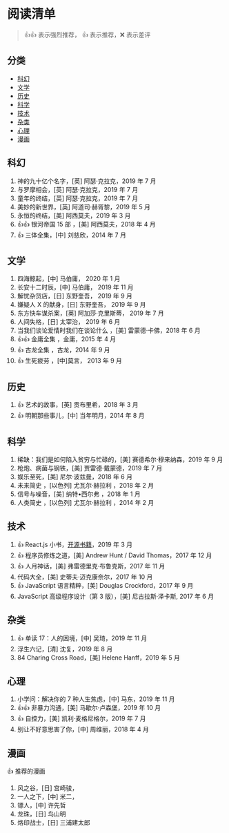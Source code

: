 # 阅读清单

> :+1::+1: 表示强烈推荐， :+1: 表示推荐，:x: 表示差评

## 分类

- [科幻](#科幻)
- [文学](#文学)
- [历史](#历史)
- [科学](#科学)
- [技术](#技术)
- [杂类](#杂类)
- [心理](#心理)
- [漫画](#漫画)

## 科幻

1. 神的九十亿个名字，[英] 阿瑟·克拉克，2019 年 7 月
1. 与罗摩相会，[英] 阿瑟·克拉克，2019 年 7 月
1. 童年的终结，[英] 阿瑟·克拉克，2019 年 7 月
1. 美妙的新世界，[英] 阿道司·赫胥黎，2019 年 5 月
1. 永恒的终结，[美] 阿西莫夫，2019 年 3 月
1. :+1::+1: 银河帝国 15 部 ，[美] 阿西莫夫，2018 年 4 月
1. :+1: 三体全集，[中] 刘慈欣，2014 年 7 月

## 文学

1. 四海鲸起，[中] 马伯庸， 2020 年 1 月
1. 长安十二时辰，[中] 马伯庸， 2019 年 11 月
1. 解忧杂货店，[日] 东野奎吾， 2019 年 9 月
1. 嫌疑人 X 的献身，[日] 东野奎吾， 2019 年 9 月
1. 东方快车谋杀案，[英] 阿加莎·克里斯蒂， 2019 年 7 月
1. 人间失格，[日] 太宰治， 2019 年 6 月
1. 当我们谈论爱情时我们在谈论什么 ，[美] 雷蒙德·卡佛，2018 年 6 月
1. :+1::+1: 金庸全集 ，金庸，2015 年 4 月
1. :+1: 古龙全集 ，古龙，2014 年 9 月
1. :+1: 生死疲劳 ，[中]莫言， 2013 年 9 月

## 历史

1. :+1: 艺术的故事，[英] 贡布里希，2018 年 3 月
2. :+1: 明朝那些事儿，[中] 当年明月，2014 年 8 月

## 科学

1. 稀缺：我们是如何陷入贫穷与忙碌的，[美] 赛德希尔·穆来纳森，2019 年 9 月
2. 枪炮、病菌与钢铁，[美] 贾雷德·戴蒙德，2019 年 7 月
3. 娱乐至死，[美] 尼尔·波兹曼，2018 年 6 月
4. 未来简史 ，[以色列] 尤瓦尔·赫拉利 ，2018 年 2 月
5. 信号与噪音，[美] 纳特•西尔弗 ，2018 年 1 月
6. 人类简史 ，[以色列] 尤瓦尔·赫拉利 ，2014 年 2 月

## 技术

1. :+1: React.js 小书，[开源书籍](http://huziketang.mangojuice.top/books/react/lesson36)，2019 年 3 月
2. :+1: 程序员修炼之道，[美] Andrew Hunt / David Thomas，2017 年 12 月
3. :+1: 人月神话，[美] 弗雷德里克·布鲁克斯，2017 年 11 月
4. 代码大全，[美] 史蒂夫·迈克康奈尔，2017 年 10 月
5. :+1: JavaScript 语言精粹，[美] Douglas Crockford，2017 年 9 月
6. JavaScript 高级程序设计（第 3 版），[美] 尼古拉斯·泽卡斯, 2017 年 6 月

## 杂类

1. :+1: 单读 17：人的困境，[中] 吴琦，2019 年 11 月
1. 浮生六记，[清] 沈复，2019 年 8 月
1. 84 Charing Cross Road，[美] Helene Hanff，2019 年 5 月

## 心理

1. 小学问：解决你的 7 种人生焦虑，[中] 马东，2019 年 11 月
2. :+1::+1: 非暴力沟通，[美] 马歇尔·卢森堡，2019 年 10 月
3. :+1: 自控力，[美] 凯利·麦格尼格尔，2019 年 7 月
4. 别让不好意思害了你，[中] 周维丽，2018 年 4 月

## 漫画

:+1: 推荐的漫画

1. 风之谷，[日] 宫崎骏，
1. 一人之下，[中] 米二，
1. 镖人，[中] 许先哲
1. 龙珠，[日] 鸟山明
1. 烙印战士，[日] 三浦建太郎
